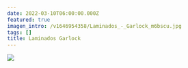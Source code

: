 ```yaml
---
date: 2022-03-10T06:00:00.000Z
featured: true
imagen_intro: /v1646954358/Laminados_-_Garlock_m6bscu.jpg
tags: []
title: Laminados Garlock
---
```

![](https://res.cloudinary.com/novatec/v1646954358/Laminados_-_Garlock_m6bscu.jpg)